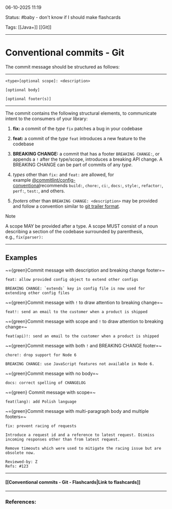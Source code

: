 
06-10-2025 11:19

Status: #baby - don't know if I should make flashcards

Tags: [[Java+]] [[Git]]

---
# Conventional commits - Git

The commit message should be structured as follows:

---

```
<type>[optional scope]: <description>

[optional body]

[optional footer(s)]
```

---

The commit contains the following structural elements, to communicate intent to the consumers of your library:

1. **fix:** a commit of the _type_ `fix` patches a bug in your codebase 
	
2. **feat:** a commit of the _type_ `feat` introduces a new feature to the codebase
	
3. **BREAKING CHANGE:** a commit that has a footer `BREAKING CHANGE:`, or appends a `!` after the type/scope, introduces a breaking API change. A BREAKING CHANGE can be part of commits of any _type_.
	
4. _types_ other than `fix:` and `feat:` are allowed, for example [@commitlint/config-conventional](https://github.com/conventional-changelog/commitlint/tree/master/%40commitlint/config-conventional)recommends `build:`, `chore:`, `ci:`, `docs:`, `style:`, `refactor:`, `perf:`, `test:`, and others.
	
5. _footers_ other than `BREAKING CHANGE: <description>` may be provided and follow a convention similar to [git trailer format](https://git-scm.com/docs/git-interpret-trailers).


> [!note]
> A scope MAY be provided after a type. A scope MUST consist of a noun describing a section of the codebase surrounded by parenthesis, e.g., `fix(parser):`


---

## Examples

~={green}Commit message with description and breaking change footer=~

```
feat: allow provided config object to extend other configs

BREAKING CHANGE: `extends` key in config file is now used for extending other config files
```

~={green}Commit message with `!` to draw attention to breaking change=~

```
feat!: send an email to the customer when a product is shipped
```

~={green}Commit message with scope and `!` to draw attention to breaking change=~

```
feat(api)!: send an email to the customer when a product is shipped
```

~={green}Commit message with both `!` and BREAKING CHANGE footer=~

```
chore!: drop support for Node 6

BREAKING CHANGE: use JavaScript features not available in Node 6.
```

~={green}Commit message with no body=~

```
docs: correct spelling of CHANGELOG
```
~={green}
Commit message with scope=~

```
feat(lang): add Polish language
```

~={green}Commit message with multi-paragraph body and multiple footers=~

```
fix: prevent racing of requests

Introduce a request id and a reference to latest request. Dismiss
incoming responses other than from latest request.

Remove timeouts which were used to mitigate the racing issue but are
obsolete now.

Reviewed-by: Z
Refs: #123
```


----
#### [[Conventional commits - Git - Flashcards|Link to flashcards]]



---
### References:

